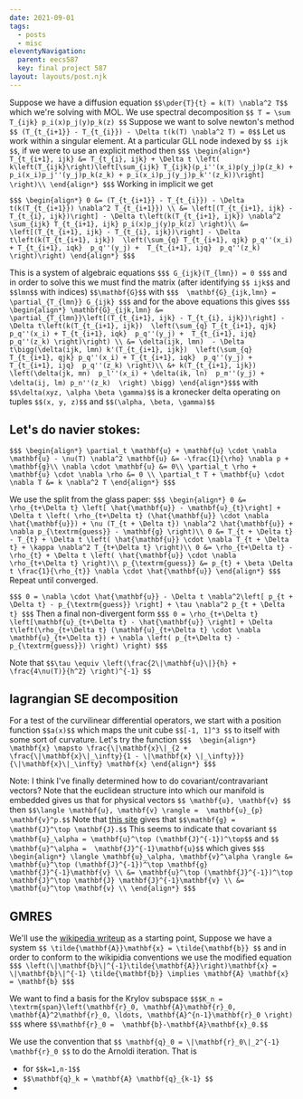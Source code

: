 ```yaml
---
date: 2021-09-01
tags:
  - posts
  - misc
eleventyNavigation:
  parent: eecs587
  key: final project 587
layout: layouts/post.njk
---
```



Suppose we have a diffusion equation
`$$\pder{T}{t} = k(T) \nabla^2 T$$`
which we're solving with MOL. We use spectral decomposition
`$$ T = \sum T_{ijk} p_i(x)p_j(y)p_k(z) $$`
Suppose we want to solve newton's method 
`$$ (T_{t_{i+1}} - T_{t_{i}}) - \Delta t(k(T) \nabla^2 T) = 0$$`
Let us work within a singular element. 
At a particular GLL node indexed by `$$ ijk $$`, if we 
were to use an explicit method then
`$$$
\begin{align*}
 T_{t_{i+1}, ijk} &= T_{t_{i}, ijk} + \Delta t \left( k\left(T_{ijk}\right)\left[\sum_{ijk} T_{ijk}(p_i''(x_i)p(y_j)p(z_k) + p_i(x_i)p_j''(y_j)p_k(z_k) + p_i(x_i)p_j(y_j)p_k''(z_k))\right] \right)\\
\end{align*}
$$$`
Working in implicit we get

`$$$
\begin{align*}
   0 &= (T_{t_{i+1}} - T_{t_{i}}) - \Delta t(k(T_{t_{i+1}}) \nabla^2 T_{t_{i+1}}) \\
   &= \left[(T_{t_{i+1}, ijk} - T_{t_{i}, ijk})\right] - \Delta t\left(k(T_{t_{i+1}, ijk}) \nabla^2 \sum_{ijk} T_{t_{i+1}, ijk} p_i(x)p_j(y)p_k(z) \right)\\
   &= \left[(T_{t_{i+1}, ijk} - T_{t_{i}, ijk})\right] - \Delta t\left(k(T_{t_{i+1}, ijk})  \left(\sum_{q} T_{t_{i+1}, qjk} p_q''(x_i) + T_{t_{i+1}, iqk}  p_q''(y_j) +  T_{t_{i+1}, ijq}  p_q''(z_k) \right)\right)
\end{align*}
$$$`

This is a system of algebraic equations 
`$$$
 G_{ijk}(T_{lmn}) = 0
$$$`
and in order to solve this we must find the matrix (after identifying `$$ ijk$$` and `$$lmn$$` with indices)
`$$\mathbf{G}$$` with
`$$$ 
\mathbf{G}_{ijk,lmn} = \partial_{T_{lmn}} G_{ijk}
$$$`
and for the above equations this gives
`$$$ 
\begin{align*}
  \mathbf{G}_{ijk,lmn} &= \partial_{T_{lmn}}\left[(T_{t_{i+1}, ijk} - T_{t_{i}, ijk})\right] - \Delta t\left(k(T_{t_{i+1}, ijk})  \left(\sum_{q} T_{t_{i+1}, qjk} p_q''(x_i) + T_{t_{i+1}, iqk}  p_q''(y_j) +  T_{t_{i+1}, ijq}  p_q''(z_k) \right)\right) \\
  &= \delta(ijk, lmn)  - \Delta t\bigg(\delta(ijk, lmn) k'(T_{t_{i+1}, ijk})  \left(\sum_{q} T_{t_{i+1}, qjk} p_q''(x_i) + T_{t_{i+1}, iqk}  p_q''(y_j) +  T_{t_{i+1}, ijq}  p_q''(z_k) \right)\\
  &+ k(T_{t_{i+1}, ijk}) \left(\delta(jk, mn)  p_l''(x_i) + \delta(ik, ln)  p_m''(y_j) + \delta(ij, lm) p_n''(z_k)  \right) \bigg)
\end{align*}$$$`
with `$$\delta(xyz, \alpha \beta \gamma)$$` is a kronecker delta operating on tuples `$$(x, y, z)$$` and `$$(\alpha, \beta, \gamma)$$`

## Let's do navier stokes:

`$$$
\begin{align*}
  \partial_t \mathbf{u} + \mathbf{u} \cdot \nabla \mathbf{u} - \nu(T) \nabla^2 \mathbf{u} &= -\frac{1}{\rho} \nabla p + \mathbf{g}\\
  \nabla \cdot \mathbf{u} &= 0\\
  \partial_t \rho + \mathbf{u} \cdot \nabla \rho &= 0 \\
  \partial_t T + \mathbf{u} \cdot \nabla T &= k \nabla^2 T
\end{align*}
$$$`

We use the split from the glass paper:
`$$$
\begin{align*}
0 &= \rho_{t+\Delta t} \left[ \hat{\mathbf{u}} - \mathbf{u}_{t}\right] + \Delta t \left( \rho_{t+\Delta t} (\hat{\mathbf{u}} \cdot \nabla \hat{\mathbf{u}}) + \nu (T_{t + \Delta t}) \nabla^2 \hat{\mathbf{u}} + \nabla p_{\textrm{guess}} - \mathbf{g} \right)\\
0 &= T_{t + \Delta t} - T_{t} + \Delta t \left( \hat{\mathbf{u}} \cdot \nabla T_{t + \Delta t} + \kappa \nabla^2 T_{t+\Delta t} \right)\\
0 &= \rho_{t+\Delta t} - \rho_{t} + \Delta t \left( \hat{\mathbf{u}} \cdot \nabla \rho_{t+\Delta t} \right)\\
p_{\textrm{guess}} &= p_{t} + \beta \Delta t \frac{1}{\rho_{t}} \nabla \cdot \hat{\mathbf{u}}
\end{align*}
$$$`
Repeat until converged.

`$$$
0 = \nabla \cdot \hat{\mathbf{u}} - \Delta t \nabla^2\left[ p_{t + \Delta t} - p_{\textrm{guess}} \right] + \tau \nabla^2 p_{t + \Delta t}
$$$`
Then a final non-divergent form
`$$$
0 = \rho_{t+\Delta t} \left[\mathbf{u}_{t+\Delta t} - \hat{\mathbf{u}} \right] + \Delta t\left(\rho_{t+\Delta t} (\mathbf{u}_{t+\Delta t} \cdot \nabla \mathbf{u}_{t+\Delta t}) + \nabla \left( p_{t+\Delta t} - p_{\textrm{guess}}) \right) \right)
$$$`

Note that `$$\tau \equiv \left(\frac{2\|\mathbf{u}\|}{h} + \frac{4\nu(T)}{h^2} \right)^{-1} $$`


## lagrangian SE decomposition
For a test of the curvilinear differential operators, we start with a position function `$$a(x)$$` which maps the unit cube `$$[-1, 1]^3 $$` to itself
with some sort of curvature. Let's try the function
`$$$ 
\begin{align*}
\mathbf{x} \mapsto \frac{\|\mathbf{x}\|_{2 + \frac{\|\mathbf{x}\|_\infty}{1 - \|\mathbf{x} \|_\infty}}}{\|\mathbf{x}\|_\infty} \mathbf{x}
\end{align*}
$$$`

Note: I think I've finally determined how to do covariant/contravariant vectors? Note that the euclidean structure into which our manifold is embedded gives us that for 
physical vectors `$$ \mathbf{u}, \mathbf{v} $$` then `$$\langle \mathbf{u}, \mathbf{v} \rangle =  \mathbf{u}_{p} \mathbf{v}^p.$$` Note that [this site](https://en.wikipedia.org/wiki/First_fundamental_form) 
gives that `$$\mathbf{g} = \mathbf{J}^\top \mathbf{J}.$$` This seems to indicate that covariant `$$ \mathbf{u}_\alpha = \mathbf{u}^\top (\mathbf{J}^{-1})^\top$$` and `$$ \mathbf{u}^\alpha =  \mathbf{J}^{-1}\mathbf{u}$$`
which gives
`$$$
\begin{align*}
\langle \mathbf{u}_\alpha, \mathbf{v}^\alpha \rangle &= \mathbf{u}^\top (\mathbf{J}^{-1})^\top \mathbf{g}  \mathbf{J}^{-1}\mathbf{v} \\
&= \mathbf{u}^\top (\mathbf{J}^{-1})^\top \mathbf{J}^\top \mathbf{J} \mathbf{J}^{-1}\mathbf{v} \\
&= \mathbf{u}^\top \mathbf{v} \\
\end{align*}
$$$`






## GMRES
We'll use the [wikipedia writeup](https://en.wikipedia.org/wiki/Generalized_minimal_residual_method) as a starting point, 
Suppose we have a system `$$ \tilde{\mathbf{A}}\mathbf{x} = \tilde{\mathbf{b}} $$` 
and in order to conform to the wikipidia conventions we use the modified equation `$$$ \left(\|\mathbf{b}\|^{-1}\tilde{\mathbf{A}}\right)\mathbf{x} = \|\mathbf{b}\|^{-1} \tilde{\mathbf{b}} \implies \mathbf{A} \mathbf{x}  = \mathbf{b} $$$`

We want to find a basis for the Krylov subspace
`$$$K_n = \textrm{span}\left(\mathbf{r}_0, \mathbf{A}\mathbf{r}_0, \mathbf{A}^2\mathbf{r}_0, \ldots, \mathbf{A}^{n-1}\mathbf{r}_0 \right) $$$`
where `$$\mathbf{r}_0 =  \mathbf{b}-\mathbf{A}\mathbf{x}_0.$$`

We use the convention that `$$ \mathbf{q}_0 = \|\mathbf{r}_0\|_2^{-1} \mathbf{r}_0 $$` to do the Arnoldi iteration. That is
* for `$$k=1,n-1$$`
* `$$\mathbf{q}_k = \mathbf{A} \mathbf{q}_{k-1} $$`
* 